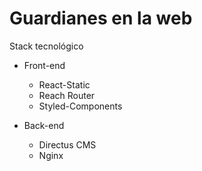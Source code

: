 # Guardianes en la web

Stack tecnológico
* Front-end
  * React-Static
  * Reach Router
  * Styled-Components

* Back-end
  * Directus CMS
  * Nginx
